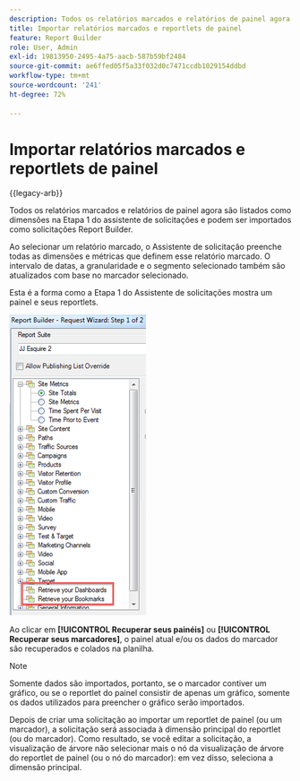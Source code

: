 ```yaml
---
description: Todos os relatórios marcados e relatórios de painel agora são listados como dimensões na Etapa 1 do assistente de solicitações e podem ser importados como solicitações Report Builder.
title: Importar relatórios marcados e reportlets de painel
feature: Report Builder
role: User, Admin
exl-id: 19813950-2495-4a75-aacb-587b59bf2484
source-git-commit: ae6ffed05f5a33f032d0c7471ccdb1029154ddbd
workflow-type: tm+mt
source-wordcount: '241'
ht-degree: 72%

---
```


# Importar relatórios marcados e reportlets de painel

{{legacy-arb}}

Todos os relatórios marcados e relatórios de painel agora são listados como dimensões na Etapa 1 do assistente de solicitações e podem ser importados como solicitações Report Builder.

Ao selecionar um relatório marcado, o Assistente de solicitação preenche todas as dimensões e métricas que definem esse relatório marcado. O intervalo de datas, a granularidade e o segmento selecionado também são atualizados com base no marcador selecionado.

Esta é a forma como a Etapa 1 do Assistente de solicitações mostra um painel e seus reportlets.

![Captura de tela mostrando a Etapa 1 de 2 do Assistente de solicitações, destacando Recuperar seus Painéis e Recuperar seus Marcadores.](assets/import_dashboard_reportlet.png)

Ao clicar em **[!UICONTROL Recuperar seus painéis]** ou **[!UICONTROL Recuperar seus marcadores]**, o painel atual e/ou os dados do marcador são recuperados e colados na planilha.

>[!NOTE]
>
>Somente dados são importados, portanto, se o marcador contiver um gráfico, ou se o reportlet do painel consistir de apenas um gráfico, somente os dados utilizados para preencher o gráfico serão importados.

Depois de criar uma solicitação ao importar um reportlet de painel (ou um marcador), a solicitação será associada à dimensão principal do reportlet (ou do marcador). Como resultado, se você editar a solicitação, a visualização de árvore não selecionar mais o nó da visualização de árvore do reportlet de painel (ou o nó do marcador): em vez disso, seleciona a dimensão principal.

